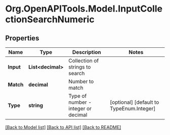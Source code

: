 # Org.OpenAPITools.Model.InputCollectionSearchNumeric
## Properties

Name | Type | Description | Notes
------------ | ------------- | ------------- | -------------
**Input** | **List&lt;decimal&gt;** | Collection of strings to search | 
**Match** | **decimal** | Number to match | 
**Type** | **string** | Type of number - integer or decimal | [optional] [default to TypeEnum.Integer]

[[Back to Model list]](../README.md#documentation-for-models) [[Back to API list]](../README.md#documentation-for-api-endpoints) [[Back to README]](../README.md)

